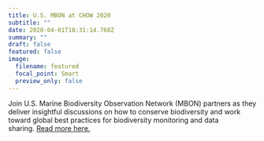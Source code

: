 ```yaml
---
title: U.S. MBON at CHOW 2020
subtitle: ""
date: 2020-04-01T18:31:14.768Z
summary: ""
draft: false
featured: false
image:
  filename: featured
  focal_point: Smart
  preview_only: false
---
```

Join U.S. Marine Biodiversity Observation Network (MBON) partners as they deliver insightful discussions on how to conserve biodiversity and work toward global best practices for biodiversity monitoring and data sharing. [Read more here.](https://marinesanctuary.org/capitol-hill-ocean-week/)
